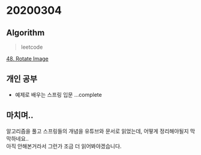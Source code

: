 # 20200304

## Algorithm
> leetcode  

[48. Rotate Image](https://github.com/Hyune-c/algorithm/tree/master/src/main/java/leetcode/rotateimage)  

## 개인 공부
- 예제로 배우는 스프링 입문 ...complete

## 마치며.. 
알고리즘을 풀고 스프링들의 개념을 유튜브와 문서로 읽었는데, 어떻게 정리해야될지 막막하네요..  
아직 안해본거라서 그런가 조금 더 읽어봐야겠습니다.
